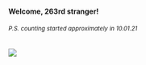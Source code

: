#### Welcome, 263rd stranger!

###### <sup>P.S. counting started approximately in 10.01.21</sup>

<img src="https://kraftwerk28.pp.ua/vcnt.png"></img>
